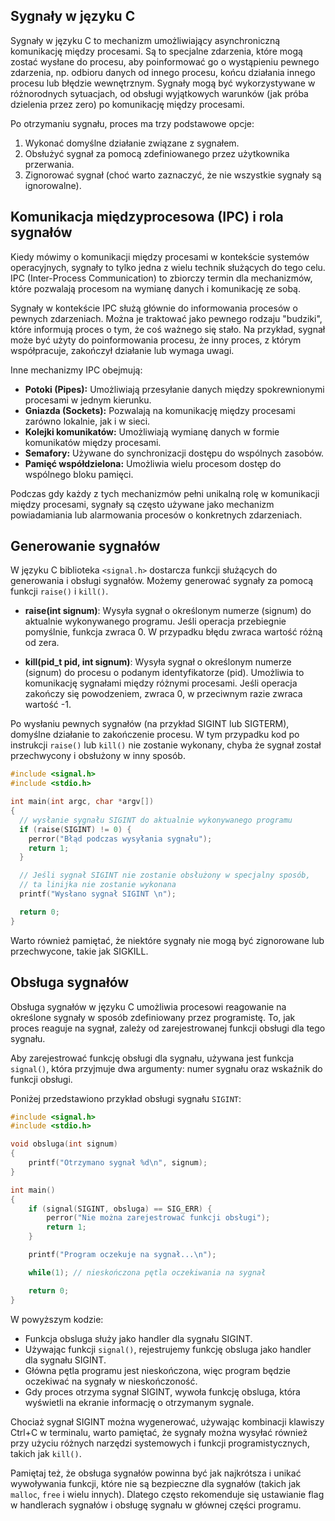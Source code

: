 ## Sygnały w języku C

Sygnały w języku C to mechanizm umożliwiający asynchroniczną komunikację między procesami. Są to specjalne zdarzenia, które mogą zostać wysłane do procesu, aby poinformować go o wystąpieniu pewnego zdarzenia, np. odbioru danych od innego procesu, końcu działania innego procesu lub błędzie wewnętrznym. Sygnały mogą być wykorzystywane w różnorodnych sytuacjach, od obsługi wyjątkowych warunków (jak próba dzielenia przez zero) po komunikację między procesami.

Po otrzymaniu sygnału, proces ma trzy podstawowe opcje:
1. Wykonać domyślne działanie związane z sygnałem.
2. Obsłużyć sygnał za pomocą zdefiniowanego przez użytkownika przerwania.
3. Zignorować sygnał (choć warto zaznaczyć, że nie wszystkie sygnały są ignorowalne).

## Komunikacja międzyprocesowa (IPC) i rola sygnałów

Kiedy mówimy o komunikacji między procesami w kontekście systemów operacyjnych, sygnały to tylko jedna z wielu technik służących do tego celu. IPC (Inter-Process Communication) to zbiorczy termin dla mechanizmów, które pozwalają procesom na wymianę danych i komunikację ze sobą. 

Sygnały w kontekście IPC służą głównie do informowania procesów o pewnych zdarzeniach. Można je traktować jako pewnego rodzaju "budziki", które informują proces o tym, że coś ważnego się stało. Na przykład, sygnał może być użyty do poinformowania procesu, że inny proces, z którym współpracuje, zakończył działanie lub wymaga uwagi.

Inne mechanizmy IPC obejmują:
- **Potoki (Pipes):** Umożliwiają przesyłanie danych między spokrewnionymi procesami w jednym kierunku.
- **Gniazda (Sockets):** Pozwalają na komunikację między procesami zarówno lokalnie, jak i w sieci.
- **Kolejki komunikatów:** Umożliwiają wymianę danych w formie komunikatów między procesami.
- **Semafory:** Używane do synchronizacji dostępu do wspólnych zasobów.
- **Pamięć współdzielona:** Umożliwia wielu procesom dostęp do wspólnego bloku pamięci.

Podczas gdy każdy z tych mechanizmów pełni unikalną rolę w komunikacji między procesami, sygnały są często używane jako mechanizm powiadamiania lub alarmowania procesów o konkretnych zdarzeniach.

## Generowanie sygnałów

W języku C biblioteka `<signal.h>` dostarcza funkcji służących do generowania i obsługi sygnałów. Możemy generować sygnały za pomocą funkcji `raise()` i `kill()`.

- **raise(int signum)**: Wysyła sygnał o określonym numerze (signum) do aktualnie wykonywanego programu. Jeśli operacja przebiegnie pomyślnie, funkcja zwraca 0. W przypadku błędu zwraca wartość różną od zera.

- **kill(pid_t pid, int signum)**: Wysyła sygnał o określonym numerze (signum) do procesu o podanym identyfikatorze (pid). Umożliwia to komunikację sygnałami między różnymi procesami. Jeśli operacja zakończy się powodzeniem, zwraca 0, w przeciwnym razie zwraca wartość -1.

Po wysłaniu pewnych sygnałów (na przykład SIGINT lub SIGTERM), domyślne działanie to zakończenie procesu. W tym przypadku kod po instrukcji `raise()` lub `kill()` nie zostanie wykonany, chyba że sygnał został przechwycony i obsłużony w inny sposób.

```c
#include <signal.h>
#include <stdio.h>

int main(int argc, char *argv[])
{
  // wysłanie sygnału SIGINT do aktualnie wykonywanego programu
  if (raise(SIGINT) != 0) {
    perror("Błąd podczas wysyłania sygnału");
    return 1;
  }

  // Jeśli sygnał SIGINT nie zostanie obsłużony w specjalny sposób, 
  // ta linijka nie zostanie wykonana
  printf("Wysłano sygnał SIGINT \n");

  return 0;
}
```

Warto również pamiętać, że niektóre sygnały nie mogą być zignorowane lub przechwycone, takie jak SIGKILL.

## Obsługa sygnałów

Obsługa sygnałów w języku C umożliwia procesowi reagowanie na określone sygnały w sposób zdefiniowany przez programistę. To, jak proces reaguje na sygnał, zależy od zarejestrowanej funkcji obsługi dla tego sygnału.

Aby zarejestrować funkcję obsługi dla sygnału, używana jest funkcja `signal()`, która przyjmuje dwa argumenty: numer sygnału oraz wskaźnik do funkcji obsługi.

Poniżej przedstawiono przykład obsługi sygnału `SIGINT`:

```c
#include <signal.h>
#include <stdio.h>

void obsluga(int signum)
{
    printf("Otrzymano sygnał %d\n", signum);
}

int main()
{
    if (signal(SIGINT, obsluga) == SIG_ERR) {
        perror("Nie można zarejestrować funkcji obsługi");
        return 1;
    }

    printf("Program oczekuje na sygnał...\n");

    while(1); // nieskończona pętla oczekiwania na sygnał

    return 0;
}
```

W powyższym kodzie:

- Funkcja obsluga służy jako handler dla sygnału SIGINT.
- Używając funkcji `signal()`, rejestrujemy funkcję obsluga jako handler dla sygnału SIGINT.
- Główna pętla programu jest nieskończona, więc program będzie oczekiwać na sygnały w nieskończoność.
- Gdy proces otrzyma sygnał SIGINT, wywoła funkcję obsluga, która wyświetli na ekranie informację o otrzymanym sygnale.

Chociaż sygnał SIGINT można wygenerować, używając kombinacji klawiszy Ctrl+C w terminalu, warto pamiętać, że sygnały można wysyłać również przy użyciu różnych narzędzi systemowych i funkcji programistycznych, takich jak `kill()`.

Pamiętaj też, że obsługa sygnałów powinna być jak najkrótsza i unikać wywoływania funkcji, które nie są bezpieczne dla sygnałów (takich jak `malloc`, `free` i wielu innych). Dlatego często rekomenduje się ustawianie flag w handlerach sygnałów i obsługę sygnału w głównej części programu.
